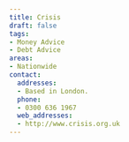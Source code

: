 ```yaml
---
title: Crisis
draft: false
tags:
- Money Advice
- Debt Advice
areas:
- Nationwide
contact:
  addresses:
  - Based in London.
  phone:
  - 0300 636 1967
  web_addresses:
  - http://www.crisis.org.uk
---
```


